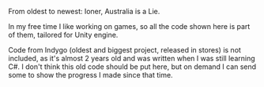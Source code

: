 From oldest to newest:
Ioner, Australia is a Lie.

In my free time I like working on games, so all the code shown here is part of them, tailored for Unity engine.


Code from Indygo (oldest and biggest project, released in stores) is not included, as it's almost 2 years old and was written when I was still learning C#. I don't think this old code should be put here, but on demand I can send some to show the progress I made since that time.